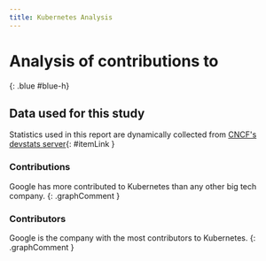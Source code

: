 ```yaml
---
title: Kubernetes Analysis
---
```


# Analysis of contributions to 
{: .blue #blue-h}

## Data used for this study

Statistics used in this report are dynamically collected from [CNCF's devstats server](https://devstats.cncf.io/){: #itemLink }

<div id="selection"></div>

### Contributions

<div markdown="1" class="graph" data-kind="components" data-name="k8s" data-metric="hcomcontributions" data-companies="Docker Inc.,Google,IBM,Independent,Microsoft Corporation,Pivotal,Red Hat" data-periods="w,m,y,y10">
Google has more contributed to Kubernetes than any other big tech company.
{: .graphComment }
</div>

### Contributors

<div markdown="1" class="graph" data-kind="components" data-name="k8s" data-metric="hcomcontributors" data-companies="Docker Inc.,Google,IBM,Independent,Microsoft Corporation,Pivotal,Red Hat" data-periods="w,m,y,y10">
Google is the company with the most contributors to Kubernetes.
{: .graphComment }
</div>

<script src="js/script.js" data-kind="components" data-name="k8s" data-read-query="false"></script>